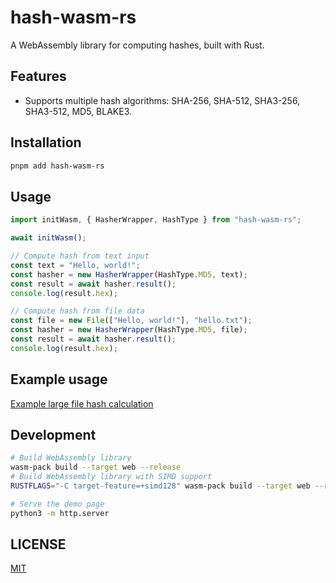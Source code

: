 # hash-wasm-rs

A WebAssembly library for computing hashes, built with Rust.

## Features

- Supports multiple hash algorithms: SHA-256, SHA-512, SHA3-256, SHA3-512, MD5, BLAKE3.

## Installation

```bash
pnpm add hash-wasm-rs
```

## Usage

```javascript
import initWasm, { HasherWrapper, HashType } from "hash-wasm-rs";

await initWasm();

// Compute hash from text input
const text = "Hello, world!";
const hasher = new HasherWrapper(HashType.MD5, text);
const result = await hasher.result();
console.log(result.hex);

// Compute hash from file data
const file = new File(["Hello, world!"], "hello.txt");
const hasher = new HasherWrapper(HashType.MD5, file);
const result = await hasher.result();
console.log(result.hex);
```

## Example usage

[Example large file hash calculation](./index.html)

## Development

```bash
# Build WebAssembly library
wasm-pack build --target web --release
# Build WebAssembly library with SIMD support
RUSTFLAGS="-C target-feature=+simd128" wasm-pack build --target web --release

# Serve the demo page
python3 -m http.server
```

## LICENSE

[MIT](./LICENSE)
